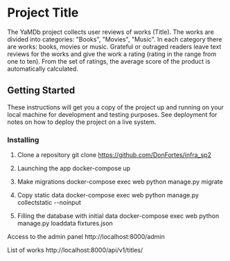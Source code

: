 # Project Title

The YaMDb project collects user reviews of works (Title). The works are divided into categories: "Books", "Movies", "Music". In each category there are works: books, movies or music. Grateful or outraged readers leave text reviews for the works and give the work a rating (rating in the range from one to ten). From the set of ratings, the average score of the product is automatically calculated.

## Getting Started

These instructions will get you a copy of the project up and running on your local machine for development and testing purposes. See deployment for notes on how to deploy the project on a live system.

### Installing

1. Clone a repository
git clone https://github.com/DonFortes/infra_sp2

2. Launching the app
docker-compose up

3. Make migrations
docker-compose exec web python manage.py migrate

4. Copy static data
docker-compose exec web python manage.py collectstatic --noinput

5. Filling the database with initial data
docker-compose exec web python manage.py loaddata fixtures.json 


Access to the admin panel
http://localhost:8000/admin


List of works
http://localhost:8000/api/v1/titles/


<!-- NOT AVAILABLE YET -->
<!-- API documentation is available at -->
<!-- http://localhost:8000/redoc/ -->